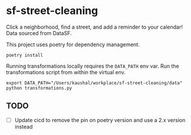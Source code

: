 # sf-street-cleaning
Click a neighborhood, find a street, and add a reminder to your calendar! Data sourced from DataSF.

This project uses poetry for dependency management.

```
poetry install
```

Running transformations locally requires the `DATA_PATH` env var. Run the transformations script from within the virtual env.
```commandline
export DATA_PATH="/Users/kaushal/workplace/sf-street-cleaning/data"
python transformations.py
```

## TODO
- [ ] Update cicd to remove the pin on poetry version and use a 2.x version instead